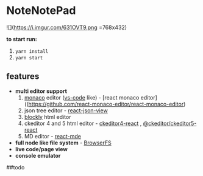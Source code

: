 # NoteNotePad

![](https://i.imgur.com/631OVT9.png =768x432)

**to start run:**

1. `yarn install`
2. `yarn start`

## features

- **multi editor support**
  1.  [monaco](https://github.com/microsoft/monaco-editor) editor ([vs-code](https://github.com/microsoft/vscode) like) - [react monaco editor]((https://github.com/react-monaco-editor/react-monaco-editor)
  2.  json tree editor - [react-json-view](https://github.com/mac-s-g/react-json-view)
  3.  [blockly](https://github.com/google/blockly) html editor
  4.  ckeditor 4 and 5 html editor - [ckeditor4-react](https://github.com/ckeditor/ckeditor4-react) , [@ckeditor/ckeditor5-react](https://github.com/ckeditor/ckeditor5-react)
  5.  MD editor - [react-mde](https://github.com/andrerpena/react-mde)
- **full node like file system** - [BrowserFS](https://github.com/jvilk/BrowserFS)
- **live code/page view**
- **console emulator**

##todo
